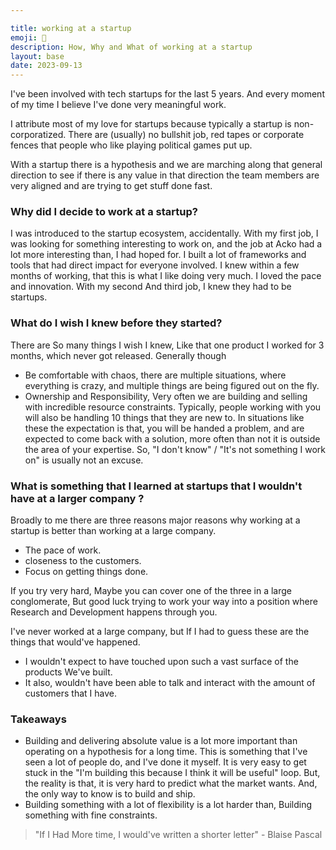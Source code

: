 ```yaml
---

title: working at a startup
emoji: 🚀
description: How, Why and What of working at a startup
layout: base
date: 2023-09-13
---
```

 
I've been involved with tech startups for the last 5 years. And every moment of my time I believe I've done very meaningful work.

I attribute most of my love for startups because typically a startup is non-corporatized. There are (usually) no bullshit job, red tapes or corporate fences that people who like playing political games put up.

With a startup there is a hypothesis and we are marching along that general direction to see if there is any value in that direction the team members are very aligned and are trying to get stuff done fast.

### Why did I decide to work at a startup?

I was introduced to the startup ecosystem, accidentally. With my first job, I was looking for something interesting to
work on, and the job at Acko had a lot more interesting than, I had hoped for. I built a lot of frameworks and tools that had direct impact for everyone involved. I knew within a few months of working, that this is what I like doing very much. I loved the pace and innovation. With my second And third job, I knew they had to be startups.

### What do I wish I knew before they started?

There are So many things I wish I knew, Like that one product I worked for 3 months, which never got released.
Generally though

- Be comfortable with chaos, there are multiple situations, where everything is crazy, and multiple things are being figured out on the fly.
- Ownership and Responsibility, Very often we are building and selling with incredible resource constraints. Typically, people working with you will also be handling 10 things that they are new to. In situations like these the expectation is that, you will be handed a problem, and are expected to come back with a solution, more often than not it is outside the area of your expertise. So, "I don't know" / "It's not something I work on" is usually not an excuse. 

### What is something that I learned at startups that I wouldn't have at a larger company ?

Broadly to me there are three reasons major reasons why working at a startup is better than working at a large company.

- The pace of work.
- closeness to the customers.
- Focus on getting things done.

If you try very hard, Maybe you can cover one of the three in a large conglomerate, But good luck trying to work your way into a position where Research and Development happens through you.


I've never worked at a large company, but If I had to guess these are the things that would've happened.

- I wouldn't expect to have touched upon such a vast surface of the products We've built.
- It also, wouldn't have been able to talk and interact with the amount of customers that I have.

### Takeaways

- Building and delivering absolute value is a lot more important than operating on a hypothesis for a long time. This is something that I've seen a lot of people do, and I've done it myself. It is very easy to get stuck in the "I'm building this because I think it will be useful" loop. But, the reality is that, it is very hard to predict what the market wants. And, the only way to know is to build and ship.
- Building something with a lot of flexibility is a lot harder than, Building something with fine constraints.


> "If I Had More time, I would've written a shorter letter" - Blaise Pascal 